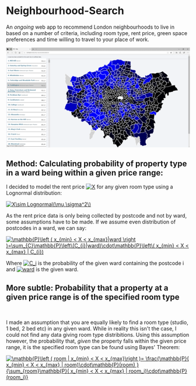 # Neighbourhood-Search

An *ongoing* web app to recommend London neighbourhoods to live in based on a number of criteria, including room type, rent price, green space preferences and time willing to travel to your place of work.

![image](https://github.com/Montel98/Neighbourhood-Search/blob/master/static/vicinityMap.png)
<h2>Method: Calculating probability of property type in a ward being within a given price range:</h2>

<p>I decided to model the rent price <a href="https://www.codecogs.com/eqnedit.php?latex=X" target="_blank"><img src="https://latex.codecogs.com/gif.latex?X" title="X" /></a> 
 for any given room type using a Lognormal distribution:</p>
<a href="https://www.codecogs.com/eqnedit.php?latex=X\sim&space;Lognormal(\mu,\sigma^2\)" target="_blank"><img src="https://latex.codecogs.com/gif.latex?X\sim&space;Lognormal(\mu,\sigma^2\)" title="X\sim Lognormal(\mu,\sigma^2\)" /></a>

<br>
<p>As the rent price data is only being collected by postcode and not by ward, some assumptions have to be made. If we assume even distribution of postcodes in a ward, we can say:</p>

<a href="https://www.codecogs.com/eqnedit.php?latex=\mathbb{P}\left&space;(&space;x_{min}&space;<&space;X&space;<&space;x_{max}|ward&space;\right&space;)=\sum_{C}\mathbb{P}\left\(C_{i}|ward)\cdot\mathbb{P}\left\(&space;x_{min}&space;<&space;X&space;<&space;x_{max}&space;|&space;C_{i})" target="_blank"><img src="https://latex.codecogs.com/gif.latex?\mathbb{P}\left&space;(&space;x_{min}&space;<&space;X&space;<&space;x_{max}|ward&space;\right&space;)=\sum_{C}\mathbb{P}\left\(C_{i}|ward)\cdot\mathbb{P}\left\(&space;x_{min}&space;<&space;X&space;<&space;x_{max}&space;|&space;C_{i})" title="\mathbb{P}\left ( x_{min} < X < x_{max}|ward \right )=\sum_{C}\mathbb{P}\left\(C_{i}|ward)\cdot\mathbb{P}\left\( x_{min} < X < x_{max} | C_{i})" /></a>

<p>Where
 <a href="https://www.codecogs.com/eqnedit.php?latex=C_i" target="_blank"><img src="https://latex.codecogs.com/gif.latex?C_i" title="C_i" /></a>
 is the probability of the given ward containing the postcode i and
<a href="https://www.codecogs.com/eqnedit.php?latex=ward" target="_blank"><img src="https://latex.codecogs.com/gif.latex?ward" title="ward" /></a>
 is the given ward.
</p>

<h2>More subtle: Probability that a property at a given price range is of the specified room type</h2>
<br>
<p>I made an assumption that you are equally likely to find a room type (studio, 1 bed, 2 bed etc) in any given ward. While in reality this isn't the case, I could not find any data giving room type distribitions. Using this assumption however, the probability that, <i>given</i> the property falls within the given price range,  it is the specified room type can be found using Bayes' Theorem:</p>

<a href="https://www.codecogs.com/eqnedit.php?latex=\mathbb{P}\left&space;(&space;room&space;|&space;x_{min}&space;<&space;X&space;<&space;x_{max}\right&space;)=&space;\frac{\mathbb{P}(&space;x_{min}&space;<&space;X&space;<&space;x_{max}&space;|&space;room)\cdot\mathbb{P}(room)&space;}{\sum_{room}\mathbb{P}(&space;x_{min}&space;<&space;X&space;<&space;x_{max}&space;|&space;room_i)\cdot\mathbb{P}(room_i)}" target="_blank"><img src="https://latex.codecogs.com/gif.latex?\mathbb{P}\left&space;(&space;room&space;|&space;x_{min}&space;<&space;X&space;<&space;x_{max}\right&space;)=&space;\frac{\mathbb{P}(&space;x_{min}&space;<&space;X&space;<&space;x_{max}&space;|&space;room)\cdot\mathbb{P}(room)&space;}{\sum_{room}\mathbb{P}(&space;x_{min}&space;<&space;X&space;<&space;x_{max}&space;|&space;room_i)\cdot\mathbb{P}(room_i)}" title="\mathbb{P}\left ( room | x_{min} < X < x_{max}\right )= \frac{\mathbb{P}( x_{min} < X < x_{max} | room)\cdot\mathbb{P}(room) }{\sum_{room}\mathbb{P}( x_{min} < X < x_{max} | room_i)\cdot\mathbb{P}(room_i)}" /></a>
